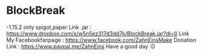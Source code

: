 # BlockBreak
-1.15.2 only spigot,paper
Link .jar : https://www.dropbox.com/s/w5n5ez317d3dd7k/BlockBreak.jar?dl=0
Link My Facebookfanpage : https://www.facebook.com/ZahnEinsMake
Donation Link : https://www.paypal.me/ZahnEins
Have a good day :D
